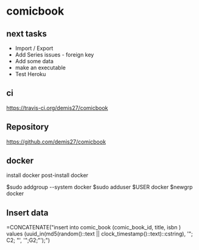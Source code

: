 # comicbook

## next tasks

* Import / Export
* Add Series issues - foreign key
* Add some data
* make an executable
* Test Heroku

## ci

https://travis-ci.org/demis27/comicbook

## Repository

https://github.com/demis27/comicbook

## docker

install docker
post-install docker

$sudo addgroup --system docker
$sudo adduser $USER docker
$newgrp docker

## Insert data

=CONCATENATE("insert into comic_book (comic_book_id, title, isbn  ) values (uuid_in(md5(random()::text || clock_timestamp()::text)::cstring), '"; C2; "', '";G2;"');")
